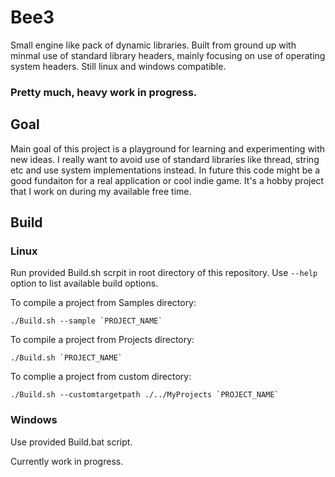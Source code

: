 # Bee3

Small engine like pack of dynamic libraries. 
Built from ground up with minmal use of standard library headers, mainly focusing on use of operating system headers.
Still linux and windows compatible.

### Pretty much, heavy work in progress.

## Goal

Main goal of this project is a playground for learning and experimenting with new ideas.
I really want to avoid use of standard libraries like thread, string etc and use system implementations instead.
In future this code might be a good fundaiton for a real application or cool indie game.
It's a hobby project that I work on during my available free time.

## Build

### Linux

Run provided Build.sh scrpit in root directory of this repository.
Use `--help` option to list available build options.

To compile a project from Samples directory:
```
./Build.sh --sample `PROJECT_NAME`
```

To compile a project from Projects directory:
```
./Build.sh `PROJECT_NAME`
```

To complie a project from custom directory:
```
./Build.sh --customtargetpath ./../MyProjects `PROJECT_NAME`
```

### Windows

Use provided Build.bat script.

Currently work in progress.



